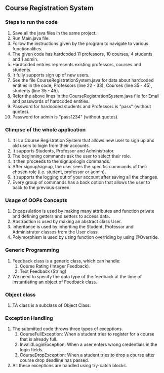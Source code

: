 ## Course Registration System

### Steps to run the code
1. Save all the java files in the same project.
2. Run Main.java file.
3. Follow the instructions given by the program to navigate to various functionalities.
4. The given code has hardcoded 11 professors, 10 courses, 4 students and 1 admin.
5. Hardcoded entries represents existing professors, courses and students.
6. It fully supports sign up of new users.
7. See the file CourseRegistrationSystem.java for data about hardcoded entities in the code,
    Professors (line 22 - 33), Courses (line 35 - 45), students (line 35 - 45).
8. Refer the above lines in the CourseRegistrationSystem.java file for Email and passwords of hardcoded entities.
9. Password for hardcoded students and Professors is "pass" (without quotes).
10. Password for admin is "pass1234" (without quotes).

### Glimpse of the whole application
1. It is a Course Registration System that allows new user to sign up and old users to login from their accounts.
2. It supports Students, Professor and Administrator.
3. The beginning commands ask the user to select their role.
4. It then proceeds to the signup/login commands.
5. After signup/signup, the user sees the specific commands of their chosen role (i.e. student, professor or admin).
6. It supports the logging out of your account after saving all the changes.
7. Every group of commands has a back option that allows the user to back to the previous screen.

### Usage of OOPs Concepts
1. Encapsulation is used by making many attributes and function private and defining getters and setters to access data.
2. Abstraction is used by making an abstract class User.
3. Inheritance is used by inheriting the Student, Professor and Administrator classes from the User class.
4. Polymorphism is used by using function overriding by using @Override.

### Generic Programming
1. Feedback class is a generic class, which can handle:
   1. Course Rating (Integer Feedback).
   2. Text Feedback (String)
2. We need to specify the data type of the feedback at the time of instantiating an object of Feedback class.

### Object class
1. TA class is a subclass of Object Class.

### Exception Handling
1. The submitted code throws three types of exceptions.
   1. CourseFullException: When a student tries to register for a course that is already full.
   2. InvalidLoginException: When a user enters wrong credentials in the login fields.
   3. CourseDropException: When a student tries to drop a course after course drop deadline has passed.
2. All these exceptions are handled using try-catch blocks.
